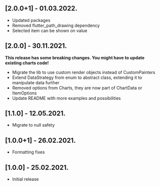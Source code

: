 ## [2.0.0+1] - 01.03.2022.
* Updated packages
* Removed flutter_path_drawing dependency
* Selected item can be shown on value

## [2.0.0] - 30.11.2021.
**This release has some breaking changes. You might have to update existing charts code!**

* Migrate the lib to use custom render objects instead of CustomPainters
* Extend DataStrategy from enum to abstract class, extending it to manipulate data further
* Removed options from Charts, they are now part of ChartData or ItemOptions
* Update README with more examples and possibilities

## [1.1.0] - 12.05.2021.

* Migrate to null safety

## [1.0.0+1] - 26.02.2021.

* Formatting fixes

## [1.0.0] - 25.02.2021.

* Initial release
